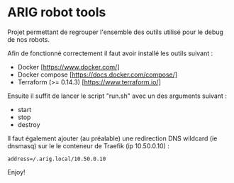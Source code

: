 # ARIG robot tools

Projet permettant de regrouper l'ensemble des outils utilisé pour le debug de nos robots.

Afin de fonctionné correctement il faut avoir installé les outils suivant :
* Docker [https://www.docker.com/]
* Docker compose [https://docs.docker.com/compose/]
* Terraform (>= 0.14.3) [https://www.terraform.io/]

Ensuite il suffit de lancer le script "run.sh" avec un des arguments suivant :
* start
* stop
* destroy

Il faut également ajouter (au préalable) une redirection DNS wildcard (ie dnsmasq) sur le
le conteneur de Traefik (ip 10.50.0.10) :

```
address=/.arig.local/10.50.0.10
```

Enjoy!
